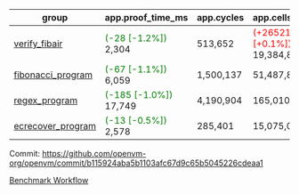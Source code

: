 | group | app.proof_time_ms | app.cycles | app.cells_used | leaf.proof_time_ms | leaf.cycles | leaf.cells_used |
| -- | -- | -- | -- | -- | -- | -- |
| [verify_fibair](https://github.com/openvm-org/openvm/blob/benchmark-results/benchmarks-pr/1260/verify_fibair-b115924aba5b1103afc67d9c65b5045226cdeaa1.md) |<span style='color: green'>(-28 [-1.2%])</span> 2,304 |  513,652 | <span style='color: red'>(+26521 [+0.1%])</span> 19,384,803 |- | - | - |
| [fibonacci_program](https://github.com/openvm-org/openvm/blob/benchmark-results/benchmarks-pr/1260/fibonacci-b115924aba5b1103afc67d9c65b5045226cdeaa1.md) |<span style='color: green'>(-67 [-1.1%])</span> 6,059 |  1,500,137 |  51,487,838 |- | - | - |
| [regex_program](https://github.com/openvm-org/openvm/blob/benchmark-results/benchmarks-pr/1260/regex-b115924aba5b1103afc67d9c65b5045226cdeaa1.md) |<span style='color: green'>(-185 [-1.0%])</span> 17,749 |  4,190,904 |  165,010,909 |- | - | - |
| [ecrecover_program](https://github.com/openvm-org/openvm/blob/benchmark-results/benchmarks-pr/1260/ecrecover-b115924aba5b1103afc67d9c65b5045226cdeaa1.md) |<span style='color: green'>(-13 [-0.5%])</span> 2,578 |  285,401 |  15,075,033 |- | - | - |


Commit: https://github.com/openvm-org/openvm/commit/b115924aba5b1103afc67d9c65b5045226cdeaa1

[Benchmark Workflow](https://github.com/openvm-org/openvm/actions/runs/12937948923)
